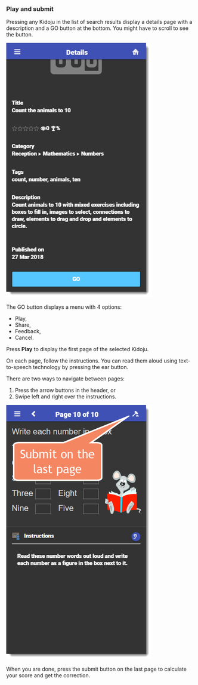 ### Play and submit

Pressing any Kidoju in the list of search results display a details page with a description and a GO button at the bottom. You might have to scroll to see the button.

![](/assets/Mobile_Play_And_Submit_01.png)

The GO button displays a menu with 4 options:

* Play,
* Share,
* Feedback,
* Cancel.

Press **Play** to display the first page of the selected Kidoju.

On each page, follow the instructions. You can read them aloud using text-to-speech technology by pressing the ear button.

There are two ways to navigate between pages:

1. Press the arrow buttons in the header, or
2. Swipe left and right over the instructions.

![](/assets/Mobile_Play_And_Submit_02.png)

When you are done, press the submit button on the last page to calculate your score and get the correction.

